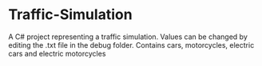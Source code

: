 # Traffic-Simulation
A C# project representing a traffic simulation. Values can be changed by editing the .txt file in the debug folder. Contains cars, motorcycles, electric cars and electric motorcycles
